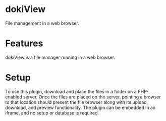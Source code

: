 # dokiView
File management in a web browser.

# Features
dokiView is a file manager running in a web browser.

# Setup
To use this plugin, download and place the files in a folder on a PHP-enabled server.
Once the files are placed on the server, pointing a browser to that location should present the file browser along with its upload, download, and preview functionality. The plugin can be embedded in an iframe, and no setup or database is required.
